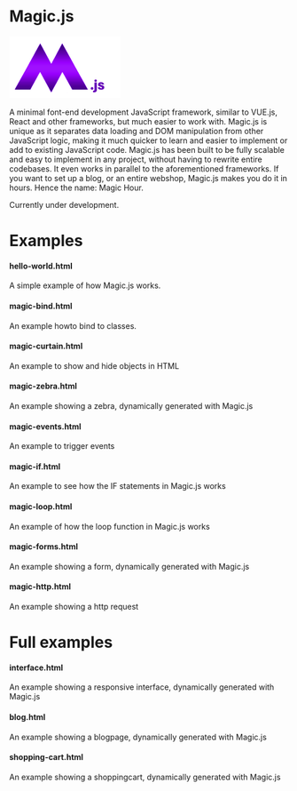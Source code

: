 # Magic.js

<img src="https://github.com/flaneurette/Magic.js/blob/main/assets/images/magic-js-logo.png" />

A minimal font-end development JavaScript framework, similar to VUE.js, React and other frameworks, but much easier to work with. Magic.js is unique as it separates data loading and DOM manipulation from other JavaScript logic, making it much quicker to learn and easier to implement or add to existing JavaScript code. Magic.js has been built to be fully scalable and easy to implement in any project, without having to rewrite entire codebases. It even works in parallel to the aforementioned frameworks. If you want to set up a blog, or an entire webshop, Magic.js makes you do it in hours. Hence the name: Magic Hour.

Currently under development.

# Examples

#### hello-world.html
A simple example of how Magic.js works.
#### magic-bind.html
An example howto bind to classes.
#### magic-curtain.html
An example to show and hide objects in HTML
#### magic-zebra.html
An example showing a zebra, dynamically generated with Magic.js
#### magic-events.html
An example to trigger events
#### magic-if.html
An example to see how the IF statements in Magic.js works
#### magic-loop.html
An example of how the loop function in Magic.js works
#### magic-forms.html
An example showing a form, dynamically generated with Magic.js
#### magic-http.html
An example showing a http request

# Full examples

#### interface.html
An example showing a responsive interface, dynamically generated with Magic.js
#### blog.html
An example showing a blogpage, dynamically generated with Magic.js
#### shopping-cart.html
An example showing a shoppingcart, dynamically generated with Magic.js

